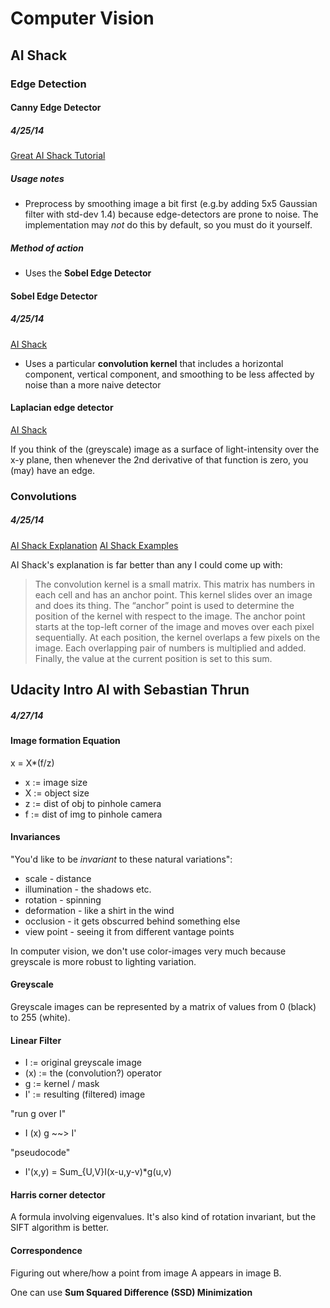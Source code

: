 # Computer Vision

## AI Shack

### Edge Detection

#### Canny Edge Detector

##### 4/25/14

[Great AI Shack Tutorial](http://www.aishack.in/2011/06/the-canny-edge-detector/)

##### Usage notes

* Preprocess by smoothing image a bit first (e.g.by adding 5x5 Gaussian filter with std-dev 1.4) because edge-detectors are prone to noise. The implementation may *not* do this by default, so you must do it yourself.

##### Method of action

* Uses the **Sobel Edge Detector**


#### Sobel Edge Detector

##### 4/25/14

[AI Shack](http://www.aishack.in/2011/04/the-sobel-and-laplacian-edge-detectors/)

* Uses a particular **convolution kernel** that includes a horizontal component, 
  vertical component, and smoothing to be less affected by noise than a more 
  naive detector
  
#### Laplacian edge detector

[AI Shack](http://www.aishack.in/2011/04/the-sobel-and-laplacian-edge-detectors/)

If you think of the (greyscale) image as a surface of light-intensity over the
x-y plane, then whenever the 2nd derivative of that function is zero, you (may) 
have an edge.

### Convolutions

##### 4/25/14

[AI Shack Explanation](http://www.aishack.in/2010/08/convolutions/)
[AI Shack Examples](http://www.aishack.in/2010/08/image-convolution-examples/)


AI Shack's explanation is far better than any I could come up with:

> The convolution kernel is a small matrix. This matrix has numbers in each cell 
> and has an anchor point.
> This kernel slides over an image and does its thing. The “anchor” point is used 
> to determine the position of the kernel with respect to the image.
> The anchor point starts at the top-left corner of the image and moves over each 
> pixel sequentially. At each position, the kernel overlaps a few pixels on the 
> image. Each overlapping pair of numbers is multiplied and added. Finally, the 
> value at the current position is set to this sum.


## Udacity Intro AI with Sebastian Thrun

##### 4/27/14

#### Image formation Equation

x = X*(f/z)

* x := image size
* X := object size
* z := dist of obj to pinhole camera
* f := dist of img to pinhole camera

#### Invariances

"You'd like to be *invariant* to these natural variations":

* scale - distance
* illumination - the shadows etc.
* rotation - spinning
* deformation - like a shirt in the wind
* occlusion - it gets obscurred behind something else
* view point - seeing it from different vantage points

In computer vision, we don't use color-images very much because greyscale
is more robust to lighting variation.

#### Greyscale

Greyscale images can be represented by a matrix of values from 0 (black) to
255 (white).

#### Linear Filter

* I := original greyscale image
* (x) := the (convolution?) operator
* g := kernel / mask
* I' := resulting (filtered) image

"run g over I"

* I (x) g ~~> I'

"pseudocode"

* I'(x,y) = Sum_{U,V}I(x-u,y-v)*g(u,v)

#### Harris corner detector

A formula involving eigenvalues. It's also kind of rotation invariant, but
the SIFT algorithm is better.

#### Correspondence

Figuring out where/how a point from image A appears in image B.

One can use **Sum Squared Difference (SSD) Minimization**
